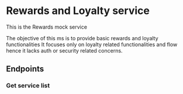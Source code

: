 # Rewards and Loyalty service

This is the Rewards mock service

The objective of this ms is to provide basic rewards and loyalty functionalities
It focuses only on loyalty related functionalities and flow
hence it lacks auth or security related concerns.

## Endpoints

### Get service list

